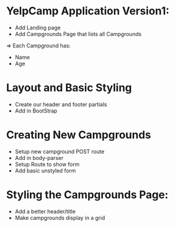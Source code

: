# YelpCamp Application Version1:

* Add Landing page
* Add Campgrounds Page that lists all Campgrounds

=> Each Campground has:
* Name
* Age

# Layout and Basic Styling

* Create our header and footer partials
* Add in BootStrap

# Creating New Campgrounds

* Setup new campground POST route 
* Add in body-parser
* Setup Route to show form 
* Add basic unstyled form 
  
# Styling the Campgrounds Page: 

* Add a better header/title 
* Make campgrounds display in a grid
  